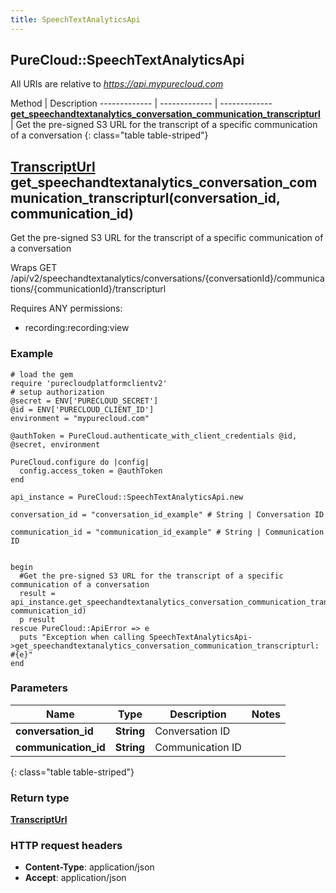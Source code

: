 ```yaml
---
title: SpeechTextAnalyticsApi
---
```


## PureCloud::SpeechTextAnalyticsApi

All URIs are relative to *https://api.mypurecloud.com*

Method | Description
------------- | ------------- | -------------
[**get_speechandtextanalytics_conversation_communication_transcripturl**](SpeechTextAnalyticsApi.html#get_speechandtextanalytics_conversation_communication_transcripturl) | Get the pre-signed S3 URL for the transcript of a specific communication of a conversation
{: class="table table-striped"}

<a name="get_speechandtextanalytics_conversation_communication_transcripturl"></a>

## [**TranscriptUrl**](TranscriptUrl.html) get_speechandtextanalytics_conversation_communication_transcripturl(conversation_id, communication_id)



Get the pre-signed S3 URL for the transcript of a specific communication of a conversation



Wraps GET /api/v2/speechandtextanalytics/conversations/{conversationId}/communications/{communicationId}/transcripturl 

Requires ANY permissions: 

* recording:recording:view


### Example
```{"language":"ruby"}
# load the gem
require 'purecloudplatformclientv2'
# setup authorization
@secret = ENV['PURECLOUD_SECRET']
@id = ENV['PURECLOUD_CLIENT_ID']
environment = "mypurecloud.com"

@authToken = PureCloud.authenticate_with_client_credentials @id, @secret, environment

PureCloud.configure do |config|
  config.access_token = @authToken
end

api_instance = PureCloud::SpeechTextAnalyticsApi.new

conversation_id = "conversation_id_example" # String | Conversation ID

communication_id = "communication_id_example" # String | Communication ID


begin
  #Get the pre-signed S3 URL for the transcript of a specific communication of a conversation
  result = api_instance.get_speechandtextanalytics_conversation_communication_transcripturl(conversation_id, communication_id)
  p result
rescue PureCloud::ApiError => e
  puts "Exception when calling SpeechTextAnalyticsApi->get_speechandtextanalytics_conversation_communication_transcripturl: #{e}"
end
```

### Parameters

Name | Type | Description  | Notes
------------- | ------------- | ------------- | -------------
 **conversation_id** | **String**| Conversation ID |  |
 **communication_id** | **String**| Communication ID |  |
{: class="table table-striped"}


### Return type

[**TranscriptUrl**](TranscriptUrl.html)

### HTTP request headers

 - **Content-Type**: application/json
 - **Accept**: application/json



